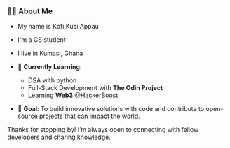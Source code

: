 ### 👨‍💻 About Me
- My name is Kofi Kusi Appau
- I'm a CS student
- I live in Kumasi, Ghana
  
- 🌱 **Currently Learning**:
  - DSA with python
  - Full-Stack Development with **The Odin Project**
  - Learning **Web3** [@HackerBoost](https://www.hackerboost.org/)

- 🎯 **Goal**: To build innovative solutions with code and contribute to open-source projects that can impact the world.
  

Thanks for stopping by! I’m always open to connecting with fellow developers and sharing knowledge.


